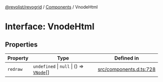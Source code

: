 [@revolist/revogrid](README.md) / [Components](Namespace.Components.md) / VnodeHtml

# Interface: VnodeHtml

## Properties

| Property | Type | Defined in |
| ------ | ------ | ------ |
| `redraw` | `undefined` \| `null` \| () => [`VNode`](Interface.VNode.md)[] | [src/components.d.ts:728](https://github.com/revolist/revogrid/blob/6916c62aedeba77f36804fdc386f78e588e18412/src/components.d.ts#L728) |
